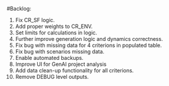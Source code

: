 #Backlog:
1. Fix CR_SF logic.
2. Add proper weights to CR_ENV.
3. Set limits for calculations in logic.
4. Further improve generation logic and dynamics correctness.
5. Fix bug with missing data for 4 criterions in populated table.
6. Fix bug with scenarios missing data.
7. Enable automated backups.
8. Improve UI for GenAI project analysis
9. Add data clean-up functionality for all criterions.
10. Remove DEBUG level outputs.
